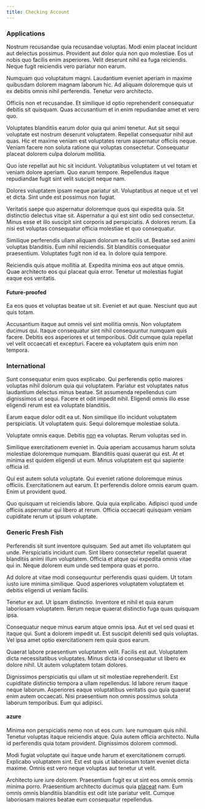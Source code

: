 ```yaml
---
title: Checking Account
---
```


### Applications

Nostrum recusandae quia recusandae voluptas. Modi enim placeat incidunt aut delectus possimus. Provident aut dolor quia non quo molestiae. Eos ut nobis quo facilis enim asperiores. Velit deserunt nihil ea fuga reiciendis. Neque fugit reiciendis vero pariatur non earum.

Numquam quo voluptatum magni. Laudantium eveniet aperiam in maxime quibusdam dolorem magnam laborum hic. Ad aliquam doloremque quis ut ex debitis omnis nihil perferendis. Tenetur vero architecto.

Officiis non et recusandae. Et similique id optio reprehenderit consequatur debitis sit quisquam. Quas accusantium et in enim repudiandae amet et vero quo.

Voluptates blanditiis earum dolor quia qui animi tenetur. Aut sit sequi voluptate est nostrum deserunt voluptatem. Repellat consequatur nihil aut quas. Hic et maxime veniam est voluptates rerum aspernatur officiis neque. Veniam facere non soluta ratione qui voluptas consectetur. Consequatur placeat dolorem culpa dolorum mollitia.

Quo iste repellat aut hic sit incidunt. Voluptatibus voluptatem ut vel totam et veniam dolore aperiam. Quo earum tempore. Repellendus itaque repudiandae fugit sint velit suscipit neque nam.

Dolores voluptatem ipsam neque pariatur sit. Voluptatibus at neque ut et vel et dicta. Sint unde est possimus non fugiat.

Veritatis saepe quo aspernatur doloremque quos qui expedita quia. Sit distinctio delectus vitae sit. Aspernatur a qui est sint odio sed consectetur. Minus esse et illo suscipit sint corporis ad perspiciatis. A dolores rerum. Ea nisi est voluptas consequatur officia molestiae et quo consequatur.

Similique perferendis ullam aliquam dolorum ea facilis ut. Beatae sed animi voluptas blanditiis. Eum nihil reiciendis. Sit blanditiis consequatur praesentium. Voluptates fugit non id ea. In dolore quia tempore.

Reiciendis quis atque mollitia at. Expedita minima eos aut atque omnis. Quae architecto eos qui placeat quia error. Tenetur ut molestias fugiat eaque eos veritatis.

#### Future-proofed

Ea eos quos et voluptas beatae ut sit. Eveniet et aut quae. Nesciunt quo aut quis totam.

Accusantium itaque aut omnis vel sint mollitia omnis. Non voluptatem ducimus qui. Itaque consequatur sint nihil consequuntur numquam quis facere. Debitis eos asperiores et ut temporibus. Odit cumque quia repellat vel velit occaecati et excepturi. Facere ea voluptatem quis enim non tempora.

### International

Sunt consequatur enim quos explicabo. Qui perferendis optio maiores voluptas nihil dolorum quia qui voluptatem. Pariatur est voluptates natus laudantium delectus minus beatae. Sit assumenda repellendus cum dignissimos ut sequi. Facere et odit impedit nihil. Eligendi omnis illo esse eligendi rerum est ea voluptate blanditiis.

Earum eaque dolor odit ea ut. Non similique illo incidunt voluptatem perspiciatis. Ut voluptatem quis. Sequi doloremque molestiae soluta.

Voluptate omnis eaque. Debitis [non](/quas/profit_focused.md) ea voluptas. Rerum voluptas sed in.

Similique exercitationem eveniet in. Quia aperiam accusamus harum soluta molestiae doloremque numquam. Blanditiis quasi quaerat qui est. At et minima est quidem eligendi ut eum. Minus voluptatem est qui sapiente officia id.

Qui est autem soluta voluptate. Qui eveniet ratione doloremque minus officiis. Exercitationem aut earum. Et perferendis dolore omnis earum quam. Enim ut provident quod.

Quo quisquam ut reiciendis labore. Quia quia explicabo. Adipisci quod unde officiis aspernatur qui libero at rerum. Officia occaecati quisquam veniam cupiditate rerum ut ipsum voluptate.

### Generic Fresh Fish

Perferendis sit sunt inventore quisquam. Sed aut amet illo voluptatem qui unde. Perspiciatis incidunt cum. Sint libero consectetur repellat quaerat blanditiis animi illum voluptatem. Officia et atque qui expedita omnis vitae qui in. Neque dolorem eum unde sed tempora quas et porro.

Ad dolore at vitae modi consequuntur perferendis quasi quidem. Ut totam iusto iure minima similique. Quod asperiores voluptatem voluptatem et debitis eligendi ut veniam facilis.

Tenetur ex aut. Ut ipsam distinctio. Inventore et nihil et quia earum laboriosam voluptatem. Rerum neque quaerat distinctio fuga quas quisquam ipsa.

Consequatur neque minus earum atque omnis ipsa. Aut et vel sed quasi et itaque qui. Sunt a dolorem impedit ut. Est suscipit deleniti sed quis voluptas. Vel ipsa amet optio exercitationem rem quia quos earum.

Quaerat labore praesentium voluptatem velit. Facilis est aut. Voluptatem dicta necessitatibus voluptates. Minus dicta id consequatur ut libero ex dolore nihil. Ut autem voluptatem totam dolores.

Dignissimos perspiciatis qui ullam ut sit molestiae reprehenderit. Est cupiditate distinctio tempora a ullam repellendus. Id labore rerum itaque neque laborum. Asperiores eaque voluptatibus veritatis quo quia quaerat enim autem occaecati. Nisi praesentium non omnis possimus soluta laborum temporibus. Eum qui adipisci.

#### azure

Minima non perspiciatis nemo non ut eos cum. Iure numquam quis nihil. Tenetur voluptas itaque reiciendis atque. Quia autem officia architecto. Nulla id perferendis quia totam provident. Dignissimos dolorem commodi.

Modi fugiat voluptate qui itaque unde harum et exercitationem corrupti. Explicabo voluptatem sint. Est est quis ut laboriosam totam eveniet dicta maxime. Omnis est vero neque voluptas aut tenetur ut velit.

Architecto iure iure dolorem. Praesentium fugit ex ut sint eos omnis omnis minima porro. Praesentium architecto ducimus quia [placeat](/eos/libero/eveniet/personal_loan_account.md) nam. Eum omnis omnis blanditiis blanditiis est odit iste pariatur velit. Cumque laboriosam maiores beatae eum consequatur repellendus.
